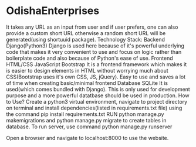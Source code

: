 # OdishaEnterprises

It takes any URL as an input from user and if user prefers, one can also provide a custom short URL otherwise a random short URL will be generated(using shortuuid package).
Technology Stack:
Backend
Django(Python3)
Django is used here because of it's powerful underlying code that makes it very convenient to use and focus on logic rather than boilerplate code and also because of Python's ease of use.
Frontend
HTML/CSS
JavaScript
Bootstrap
It is a frontend framework which makes it is easier to design elements in HTML without worrying much about CSS(Bootstrap uses it's own CSS, JS, jQuery). Easy to use and saves a lot of time when creating basic/minimal frontend
Database
SQLite
It is used(which comes bundled with Django). This is only used for development purpose and a more powerful datatbase should be used in production.
How to Use?
Create a python3 virtual environment, navigate to project directory on terminal and install dependencies(listed in requirements.txt file) using the command pip install requirements.txt
RUN python manage.py makemigrations and python manage.py migrate
to create tables in database.
To run server, use command python manage.py runserver

Open a browser and navigate to localhost:8000 to use the website.

